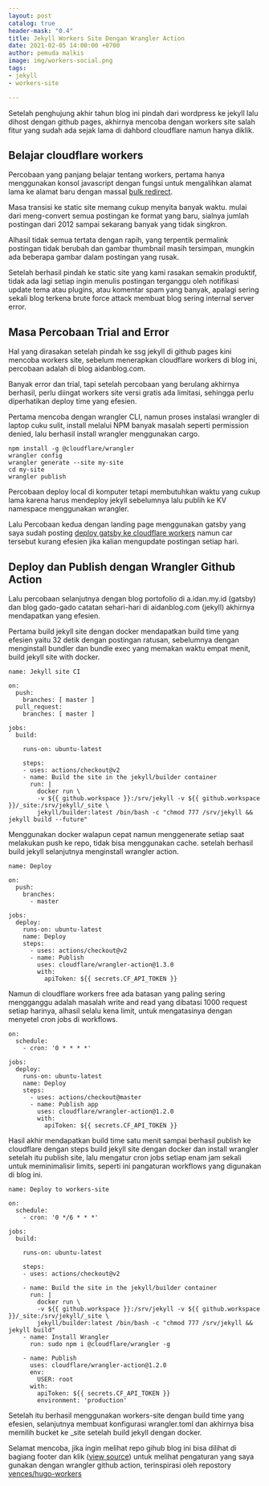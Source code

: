 ```yaml
---
layout: post
catalog: true
header-mask: "0.4"
title: Jekyll Workers Site Dengan Wrangler Action
date: 2021-02-05 14:00:00 +0700
author: pemuda malkis
image: img/workers-social.png
tags:
- jekyll
- workers-site

---
```

Setelah penghujung akhir tahun blog ini pindah dari wordpress ke jekyll lalu dihost dengan github pages, akhirnya mencoba dengan workers site salah fitur yang sudah ada sejak lama di dahbord cloudflare namun hanya diklik.

## Belajar cloudflare workers

Percobaan yang panjang belajar tentang workers, pertama hanya menggunakan konsol javascript dengan fungsi untuk mengalihkan alamat lama ke alamat baru dengan massal [bulk redirect](https://wildanfauzy.com/bulk-redirect-domain-dengan-workers/ "bulk redirect").

Masa transisi ke static site memang cukup menyita banyak waktu. mulai dari meng-convert semua postingan ke format yang baru, sialnya jumlah postingan dari 2012 sampai sekarang banyak yang tidak singkron.

Alhasil tidak semua tertata dengan rapih, yang terpentik permalink postingan tidak berubah dan gambar thumbnail masih tersimpan, mungkin ada beberapa  gambar dalam postingan yang rusak.

Setelah berhasil pindah ke static site yang kami rasakan semakin produktif, tidak ada lagi setiap ingin menulis postingan terganggu oleh notifikasi update tema atau plugins, atau komentar spam yang banyak, apalagi sering sekali blog terkena brute force attack membuat blog sering internal server error.

## Masa Percobaan Trial and Error

Hal yang dirasakan setelah pindah ke ssg jekyll di github pages kini mencoba workers site, sebelum menerapkan cloudflare workers di blog ini, percobaan adalah di blog aidanblog.com.

Banyak error dan trial, tapi setelah percobaan yang berulang akhirnya berhasil, perlu diingat workers site versi gratis ada limitasi, sehingga perlu diperhatikan deploy time yang efesien.

Pertama mencoba dengan wrangler CLI, namun proses instalasi wrangler di laptop cuku sulit, install melalui NPM banyak masalah seperti permission denied, lalu berhasil install wrangler menggunakan cargo.

    npm install -g @cloudflare/wrangler
    wrangler config
    wrangler generate --site my-site
    cd my-site
    wrangler publish

Percobaan deploy local di komputer tetapi membutuhkan waktu yang cukup lama karena harus mendeploy jekyll sebelumnya lalu publih ke KV namespace menggunakan wrangler.

Lalu Percobaan kedua dengan landing page menggunakan gatsby yang saya sudah posting [deploy gatsby ke cloudflare workers](https://wildanfauzy.com/deploy-gatsby-website-di-cloudflare-workers/ "deploy gatsby to workers") namun car tersebut kurang efesien jika kalian mengupdate postingan setiap hari.

## Deploy dan Publish dengan Wrangler Github Action

Lalu percobaan selanjutnya dengan blog portofolio di a.idan.my.id (gatsby) dan blog gado-gado catatan sehari-hari di aidanblog.com (jekyll) akhirnya mendapatkan yang efesien.

Pertama build jekyll site dengan docker mendapatkan build time yang efesien yaitu 32 detik dengan postingan ratusan, sebelumnya dengan menginstall bundler dan bundle exec yang memakan waktu empat menit, build jekyll site with docker.

    name: Jekyll site CI
    
    on:
      push:
        branches: [ master ]
      pull_request:
        branches: [ master ]
    
    jobs:
      build:
    
        runs-on: ubuntu-latest
    
        steps:
        - uses: actions/checkout@v2
        - name: Build the site in the jekyll/builder container
          run: |
            docker run \
            -v ${{ github.workspace }}:/srv/jekyll -v ${{ github.workspace }}/_site:/srv/jekyll/_site \
            jekyll/builder:latest /bin/bash -c "chmod 777 /srv/jekyll && jekyll build --future"
    

Menggunakan docker walapun cepat namun menggenerate setiap saat melakukan push ke repo, tidak bisa menggunakan cache. setelah berhasil build jekyll selanjutnya menginstall wrangler action.

    name: Deploy
    
    on:
      push:
        branches:
          - master
    
    jobs:
      deploy:
        runs-on: ubuntu-latest
        name: Deploy
        steps:
          - uses: actions/checkout@v2
          - name: Publish
            uses: cloudflare/wrangler-action@1.3.0
            with:
              apiToken: ${{ secrets.CF_API_TOKEN }}

Namun di cloudflare workers free ada batasan yang paling sering mengganggu adalah masalah write and read yang dibatasi 1000 request setiap harinya, alhasil selalu kena limit, untuk mengatasinya dengan menyetel cron jobs di workflows.

    on:
      schedule:
        - cron: '0 * * * *'
    
    jobs:
      deploy:
        runs-on: ubuntu-latest
        name: Deploy
        steps:
          - uses: actions/checkout@master
          - name: Publish app
            uses: cloudflare/wrangler-action@1.2.0
            with:
              apiToken: ${{ secrets.CF_API_TOKEN }}

Hasil akhir mendapatkan build time satu menit sampai berhasil publish ke cloudflare dengan steps build jekyll site dengan docker dan install wrangler setelah itu publish site, lalu mengatur cron jobs setiap enam jam sekali untuk meminimalisir limits, seperti ini pangaturan workflows yang digunakan di blog ini.

    name: Deploy to workers-site
    
    on:
      schedule:
        - cron: '0 */6 * * *'
    
    jobs:
      build:
    
        runs-on: ubuntu-latest
    
        steps:
        - uses: actions/checkout@v2
          
        - name: Build the site in the jekyll/builder container
          run: |
            docker run \
            -v ${{ github.workspace }}:/srv/jekyll -v ${{ github.workspace }}/_site:/srv/jekyll/_site \
            jekyll/builder:latest /bin/bash -c "chmod 777 /srv/jekyll && jekyll build"
        - name: Install Wrangler
          run: sudo npm i @cloudflare/wrangler -g
    
        - name: Publish
          uses: cloudflare/wrangler-action@1.2.0
          env:
            USER: root
          with:
            apiToken: ${{ secrets.CF_API_TOKEN }}
            environment: 'production'

Setelah itu berhasil menggunakan workers-site dengan build time yang efesien, selanjutnya membuat konfigurasi wrangler.toml dan akhirnya bisa memilih bucket ke _site setelah build jekyll dengan docker.

Selamat mencoba, jika ingin melihat repo gihub blog ini bisa dilihat di bagiang footer dan klik ([view source](https://github.com/NgopiBrek/WildanFauzy.com "jekyll workers")) untuk melihat pengaturan yang saya gunakan dengan wrangler github action, terinspirasi oleh repostory [vences/hugo-workers](https://github.com/vences/hugo-workers "hugo workers")